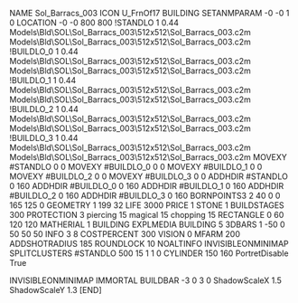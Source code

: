 NAME Sol_Barracs_003
ICON U_FrnOf17
BUILDING
SETANMPARAM -0 -0 1 0
LOCATION -0 -0 800 800
!STANDLO      1 0.44 Models\Bld\SOL\Sol_Barracs_003\512x512\Sol_Barracs_003.c2m Models\Bld\SOL\Sol_Barracs_003\512x512\Sol_Barracs_003.c2m 
!BUILDLO_0    1 0.44 Models\Bld\SOL\Sol_Barracs_003\512x512\Sol_Barracs_003.c2m Models\Bld\SOL\Sol_Barracs_003\512x512\Sol_Barracs_003.c2m 
!BUILDLO_1    1 0.44 Models\Bld\SOL\Sol_Barracs_003\512x512\Sol_Barracs_003.c2m Models\Bld\SOL\Sol_Barracs_003\512x512\Sol_Barracs_003.c2m 
!BUILDLO_2    1 0.44 Models\Bld\SOL\Sol_Barracs_003\512x512\Sol_Barracs_003.c2m Models\Bld\SOL\Sol_Barracs_003\512x512\Sol_Barracs_003.c2m 
!BUILDLO_3    1 0.44 Models\Bld\SOL\Sol_Barracs_003\512x512\Sol_Barracs_003.c2m Models\Bld\SOL\Sol_Barracs_003\512x512\Sol_Barracs_003.c2m 
MOVEXY #STANDLO   0 0
MOVEXY #BUILDLO_0 0 0
MOVEXY #BUILDLO_1 0 0
MOVEXY #BUILDLO_2 0 0
MOVEXY #BUILDLO_3 0 0
ADDHDIR #STANDLO 0 160
ADDHDIR #BUILDLO_0 0 160
ADDHDIR #BUILDLO_1 0 160
ADDHDIR #BUILDLO_2 0 160
ADDHDIR #BUILDLO_3 0 160
BORNPOINTS3 2 40 0 0 165 125 0
GEOMETRY 1 199 32
LIFE     3000
PRICE 1 STONE 1
BUILDSTAGES 300
PROTECTION 3 piercing 15 magical 15 chopping 15
RECTANGLE    0 60 120 120
MATHERIAL 1 BUILDING
EXPLMEDIA BUILDING 5
3DBARS 1 -50 0 50 50 50
INFO 3 8
COSTPERCENT 300
VISION 0
MFARM 200
ADDSHOTRADIUS 185
ROUNDLOCK 10
NOALTINFO
INVISIBLEONMINIMAP
SPLITCLUSTERS #STANDLO 500 15 1 1 0
CYLINDER 150 160
PortretDisable True

INVISIBLEONMINIMAP
IMMORTAL
BUILDBAR -3 0 3 0
ShadowScaleX 1.5
ShadowScaleY 1.3
[END]
